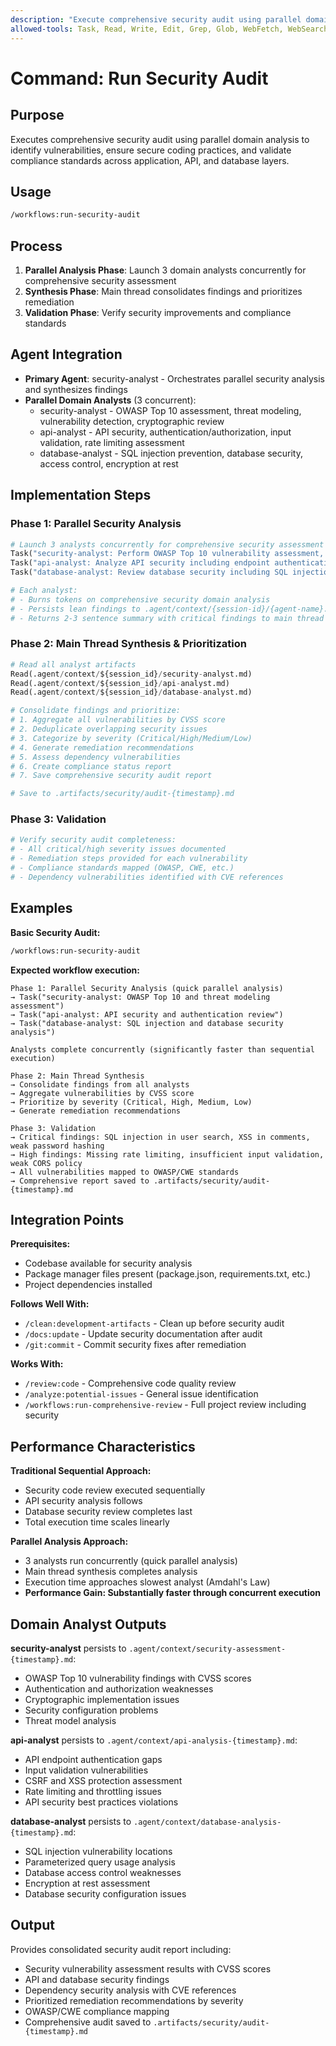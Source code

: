 ```yaml
---
description: "Execute comprehensive security audit using parallel domain analysis to identify vulnerabilities and ensure secure coding practices"
allowed-tools: Task, Read, Write, Edit, Grep, Glob, WebFetch, WebSearch
---
```


# Command: Run Security Audit

## Purpose

Executes comprehensive security audit using parallel domain analysis to identify vulnerabilities, ensure secure coding practices,
and validate compliance standards across application, API, and database layers.

## Usage

```bash
/workflows:run-security-audit
```

## Process

1. **Parallel Analysis Phase**: Launch 3 domain analysts concurrently for comprehensive security assessment
2. **Synthesis Phase**: Main thread consolidates findings and prioritizes remediation
3. **Validation Phase**: Verify security improvements and compliance standards

## Agent Integration

- **Primary Agent**: security-analyst - Orchestrates parallel security analysis and synthesizes findings
- **Parallel Domain Analysts** (3 concurrent):
  - security-analyst - OWASP Top 10 assessment, threat modeling, vulnerability detection, cryptographic review
  - api-analyst - API security, authentication/authorization, input validation, rate limiting assessment
  - database-analyst - SQL injection prevention, database security, access control, encryption at rest

## Implementation Steps

### Phase 1: Parallel Security Analysis

```python
# Launch 3 analysts concurrently for comprehensive security assessment
Task("security-analyst: Perform OWASP Top 10 vulnerability assessment, threat modeling, authentication/authorization review, and cryptographic implementation analysis")
Task("api-analyst: Analyze API security including endpoint authentication, input validation, output encoding, CSRF protection, and rate limiting")
Task("database-analyst: Review database security including SQL injection prevention, parameterized queries, access control, and encryption strategies")

# Each analyst:
# - Burns tokens on comprehensive security domain analysis
# - Persists lean findings to .agent/context/{session-id}/{agent-name}.md
# - Returns 2-3 sentence summary with critical findings to main thread
```

### Phase 2: Main Thread Synthesis & Prioritization

```python
# Read all analyst artifacts
Read(.agent/context/${session_id}/security-analyst.md)
Read(.agent/context/${session_id}/api-analyst.md)
Read(.agent/context/${session_id}/database-analyst.md)

# Consolidate findings and prioritize:
# 1. Aggregate all vulnerabilities by CVSS score
# 2. Deduplicate overlapping security issues
# 3. Categorize by severity (Critical/High/Medium/Low)
# 4. Generate remediation recommendations
# 5. Assess dependency vulnerabilities
# 6. Create compliance status report
# 7. Save comprehensive security audit report

# Save to .artifacts/security/audit-{timestamp}.md
```

### Phase 3: Validation

```python
# Verify security audit completeness:
# - All critical/high severity issues documented
# - Remediation steps provided for each vulnerability
# - Compliance standards mapped (OWASP, CWE, etc.)
# - Dependency vulnerabilities identified with CVE references
```

## Examples

**Basic Security Audit:**

```bash
/workflows:run-security-audit
```

**Expected workflow execution:**

```text
Phase 1: Parallel Security Analysis (quick parallel analysis)
→ Task("security-analyst: OWASP Top 10 and threat modeling assessment")
→ Task("api-analyst: API security and authentication review")
→ Task("database-analyst: SQL injection and database security analysis")

Analysts complete concurrently (significantly faster than sequential execution)

Phase 2: Main Thread Synthesis
→ Consolidate findings from all analysts
→ Aggregate vulnerabilities by CVSS score
→ Prioritize by severity (Critical, High, Medium, Low)
→ Generate remediation recommendations

Phase 3: Validation
→ Critical findings: SQL injection in user search, XSS in comments, weak password hashing
→ High findings: Missing rate limiting, insufficient input validation, weak CORS policy
→ All vulnerabilities mapped to OWASP/CWE standards
→ Comprehensive report saved to .artifacts/security/audit-{timestamp}.md
```

## Integration Points

**Prerequisites:**

- Codebase available for security analysis
- Package manager files present (package.json, requirements.txt, etc.)
- Project dependencies installed

**Follows Well With:**

- `/clean:development-artifacts` - Clean up before security audit
- `/docs:update` - Update security documentation after audit
- `/git:commit` - Commit security fixes after remediation

**Works With:**

- `/review:code` - Comprehensive code quality review
- `/analyze:potential-issues` - General issue identification
- `/workflows:run-comprehensive-review` - Full project review including security

## Performance Characteristics

**Traditional Sequential Approach:**

- Security code review executed sequentially
- API security analysis follows
- Database security review completes last
- Total execution time scales linearly

**Parallel Analysis Approach:**

- 3 analysts run concurrently (quick parallel analysis)
- Main thread synthesis completes analysis
- Execution time approaches slowest analyst (Amdahl's Law)
- **Performance Gain: Substantially faster through concurrent execution**

## Domain Analyst Outputs

**security-analyst** persists to `.agent/context/security-assessment-{timestamp}.md`:

- OWASP Top 10 vulnerability findings with CVSS scores
- Authentication and authorization weaknesses
- Cryptographic implementation issues
- Security configuration problems
- Threat model analysis

**api-analyst** persists to `.agent/context/api-analysis-{timestamp}.md`:

- API endpoint authentication gaps
- Input validation vulnerabilities
- CSRF and XSS protection assessment
- Rate limiting and throttling issues
- API security best practices violations

**database-analyst** persists to `.agent/context/database-analysis-{timestamp}.md`:

- SQL injection vulnerability locations
- Parameterized query usage analysis
- Database access control weaknesses
- Encryption at rest assessment
- Database security configuration issues

## Output

Provides consolidated security audit report including:

- Security vulnerability assessment results with CVSS scores
- API and database security findings
- Dependency security analysis with CVE references
- Prioritized remediation recommendations by severity
- OWASP/CWE compliance mapping
- Comprehensive audit saved to `.artifacts/security/audit-{timestamp}.md`
